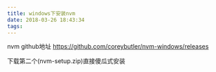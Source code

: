 ```yaml
---
title: windows下安装nvm
date: 2018-03-26 18:43:34
tags: 
---
```


nvm github地址 https://github.com/coreybutler/nvm-windows/releases 

下载第二个(nvm-setup.zip)直接傻瓜式安装


